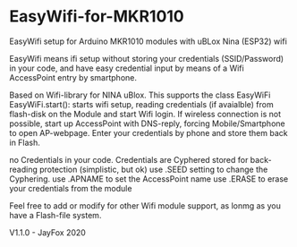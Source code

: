 # EasyWifi-for-MKR1010
EasyWifi setup for Arduino MKR1010 modules with uBLox Nina (ESP32) wifi

EasyWifi means ifi setup without storing your credentials (SSID/Password) in your code, and have easy credential input by means of a Wifi AccessPoint entry by smartphone.

Based on Wifi-library for NINA uBlox.
This supports the class EasyWiFi
EasyWiFi.start(): starts wifi setup, reading credentials (if avaialble) from flash-disk on the Module and start Wifi login.
If wireless connection is not possible, start up AccessPoint with DNS-reply, forcing Mobile/Smartphone to open AP-webpage.
Enter your credentials by phone and store them back in Flash.

no Credentials in your code.
Credentials are Cyphered stored for  back-reading protection (simplistic, but ok)
use .SEED setting to change the Cyphering.
use .APNAME to set the AccessPoint name
use .ERASE to erase your credentials from the module

Feel free to add or modify for other Wifi module support, as lonmg as you have a Flash-file system.

V1.1.0 - JayFox 2020
